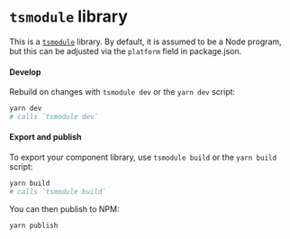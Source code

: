 # `tsmodule` library

This is a [`tsmodule`](https://github.com/tsmodule/tsmodule) library. By
default, it is assumed to be a Node program, but this can be adjusted via the
`platform` field in package.json.

#### Develop

Rebuild on changes with `tsmodule dev` or the `yarn dev` script:

```bash
yarn dev
# calls `tsmodule dev`
```

#### Export and publish

To export your component library, use `tsmodule build` or the `yarn build`
script:

```bash
yarn build
# calls `tsmodule build`
```

You can then publish to NPM:

```bash
yarn publish
```